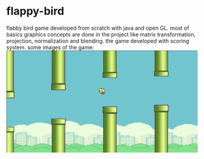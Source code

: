 # flappy-bird
flabby bird game developed from scratch with java and open GL.
most of basics graphics concepts are done in the project like matrix transformation, projection, normalization and blending.
the game developed with scoring system.
some images of the game:
![title](https://github.com/Faris-ML/flappy-bird/blob/main/flabby-bird/Capture.JPG)
